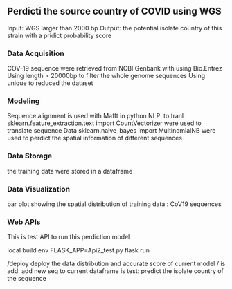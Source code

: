 ## Perdicti the source country of COVID using WGS
Input: WGS larger than 2000 bp
Output: the potential isolate country of this strain with a pridict probability score

### Data Acquisition
COV-19 sequence were retrieved  from NCBI Genbank with using Bio.Entrez
Using length > 20000bp to filter the whole genome sequences
Using unique to reduced the dataset

### Modeling
Sequence alignment is used with Mafft in python
NLP: to tranl
sklearn.feature_extraction.text import CountVectorizer were used to translate sequence Data
sklearn.naive_bayes import MultinomialNB were used to perdict the spatial information of different sequences
### Data Storage
the training data were stored in a dataframe

### Data Visualization
bar plot showing the spatial distribution of training data : CoV19 sequences

### Web APIs
This is test API to run this perdiction model

local build env FLASK_APP=Api2_test.py flask run

/deploy
deploy the data distribution and accurate score of current model
/
is add:
add new seq to current dataframe
is test:
predict  the isolate country of the sequence
